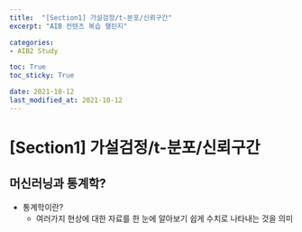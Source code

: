 ```yaml
---
title:  "[Section1] 가설검정/t-분포/신뢰구간"
excerpt: "AIB 컨텐츠 복습 챌린지"

categories:
- AIB2 Study

toc: True
toc_sticky: True

date: 2021-10-12
last_modified_at: 2021-10-12
---
```


# [Section1] 가설검정/t-분포/신뢰구간


## 머신러닝과 통계학?

- 통계학이란?
  - 여러가지 현상에 대한 자료를 한 눈에 알아보기 쉽게 수치로 나타내는 것을 의미

